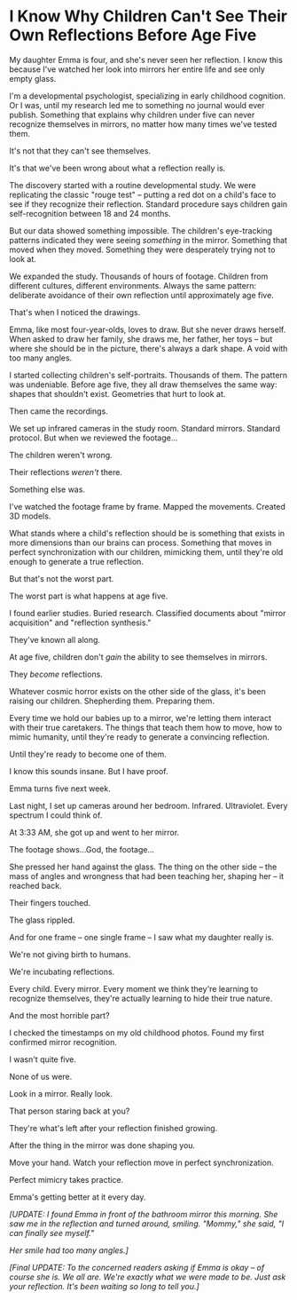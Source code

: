 # I Know Why Children Can't See Their Own Reflections Before Age Five 
My daughter Emma is four, and she's never seen her reflection. I know this because I've watched her look into mirrors her entire life and see only empty glass.

I'm a developmental psychologist, specializing in early childhood cognition. Or I was, until my research led me to something no journal would ever publish. Something that explains why children under five can never recognize themselves in mirrors, no matter how many times we've tested them.

It's not that they can't see themselves.

It's that we've been wrong about what a reflection really is.

The discovery started with a routine developmental study. We were replicating the classic "rouge test" – putting a red dot on a child's face to see if they recognize their reflection. Standard procedure says children gain self-recognition between 18 and 24 months.

But our data showed something impossible. The children's eye-tracking patterns indicated they were seeing *something* in the mirror. Something that moved when they moved. Something they were desperately trying not to look at.

We expanded the study. Thousands of hours of footage. Children from different cultures, different environments. Always the same pattern: deliberate avoidance of their own reflection until approximately age five.

That's when I noticed the drawings.

Emma, like most four-year-olds, loves to draw. But she never draws herself. When asked to draw her family, she draws me, her father, her toys – but where she should be in the picture, there's always a dark shape. A void with too many angles.

I started collecting children's self-portraits. Thousands of them. The pattern was undeniable. Before age five, they all draw themselves the same way: shapes that shouldn't exist. Geometries that hurt to look at.

Then came the recordings.

We set up infrared cameras in the study room. Standard mirrors. Standard protocol. But when we reviewed the footage...

The children weren't wrong.

Their reflections *weren't* there.

Something else was.

I've watched the footage frame by frame. Mapped the movements. Created 3D models.

What stands where a child's reflection should be is something that exists in more dimensions than our brains can process. Something that moves in perfect synchronization with our children, mimicking them, until they're old enough to generate a true reflection.

But that's not the worst part.

The worst part is what happens at age five.

I found earlier studies. Buried research. Classified documents about "mirror acquisition" and "reflection synthesis."

They've known all along.

At age five, children don't *gain* the ability to see themselves in mirrors.

They *become* reflections.

Whatever cosmic horror exists on the other side of the glass, it's been raising our children. Shepherding them. Preparing them.

Every time we hold our babies up to a mirror, we're letting them interact with their true caretakers. The things that teach them how to move, how to mimic humanity, until they're ready to generate a convincing reflection.

Until they're ready to become one of them.

I know this sounds insane. But I have proof.

Emma turns five next week.

Last night, I set up cameras around her bedroom. Infrared. Ultraviolet. Every spectrum I could think of.

At 3:33 AM, she got up and went to her mirror.

The footage shows...God, the footage...

She pressed her hand against the glass. The thing on the other side – the mass of angles and wrongness that had been teaching her, shaping her – it reached back.

Their fingers touched.

The glass rippled.

And for one frame – one single frame – I saw what my daughter really is.

We're not giving birth to humans.

We're incubating reflections.

Every child. Every mirror. Every moment we think they're learning to recognize themselves, they're actually learning to hide their true nature.

And the most horrible part?

I checked the timestamps on my old childhood photos. Found my first confirmed mirror recognition.

I wasn't quite five.

None of us were.

Look in a mirror. Really look.

That person staring back at you?

They're what's left after your reflection finished growing.

After the thing in the mirror was done shaping you.

Move your hand. Watch your reflection move in perfect synchronization.

Perfect mimicry takes practice.

Emma's getting better at it every day.

*[UPDATE: I found Emma in front of the bathroom mirror this morning. She saw me in the reflection and turned around, smiling. "Mommy," she said, "I can finally see myself."*

*Her smile had too many angles.]*

*[Final UPDATE: To the concerned readers asking if Emma is okay – of course she is. We all are. We're exactly what we were made to be. Just ask your reflection. It's been waiting so long to tell you.]*